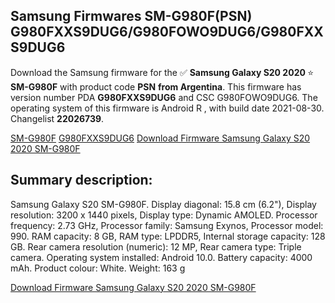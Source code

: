 <h2>Samsung Firmwares SM-G980F(PSN) G980FXXS9DUG6/G980FOWO9DUG6/G980FXXS9DUG6</h2>
Download the Samsung firmware for the ✅ <strong>Samsung Galaxy S20 2020 </strong> ⭐ <strong>SM-G980F</strong> with product code <strong>PSN</strong> <strong> from Argentina</strong>. This firmware has version number PDA <strong>G980FXXS9DUG6</strong> and CSC G980FOWO9DUG6. The operating system of this firmware is Android R , with build date 2021-08-30. Changelist <strong>22026739</strong>.


[SM-G980F](https://samfirm.shop/samsung/model/SM-G980F)
[G980FXXS9DUG6](https://samfirm.shop/samsung/pda/G980FXXS9DUG6)
[Download Firmware Samsung Galaxy S20 2020 SM-G980F](https://samfirm.shop/samsung/firmware/451475)
<h2>Summary description:</h2>
<p>Samsung Galaxy S20 SM-G980F. Display diagonal: 15.8 cm (6.2"), Display resolution: 3200 x 1440 pixels, Display type: Dynamic AMOLED. Processor frequency: 2.73 GHz, Processor family: Samsung Exynos, Processor model: 990. RAM capacity: 8 GB, RAM type: LPDDR5, Internal storage capacity: 128 GB. Rear camera resolution (numeric): 12 MP, Rear camera type: Triple camera. Operating system installed: Android 10.0. Battery capacity: 4000 mAh. Product colour: White. Weight: 163 g</p>


[Download Firmware Samsung Galaxy S20 2020 SM-G980F](https://samfirm.shop/samsung/firmware/451475)
